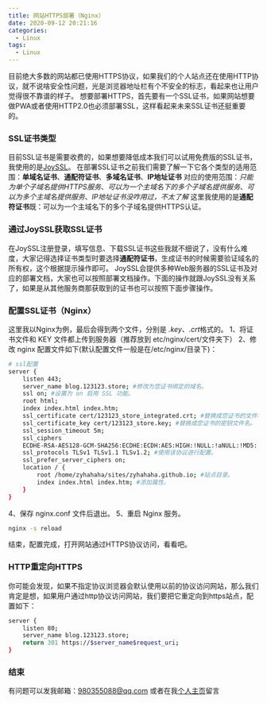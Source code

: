 ```yaml
---
title: 网站HTTPS部署（Nginx）
date: 2020-09-12 20:21:16
categories:
  - Linux
tags: 
  - Linux
---
```


目前绝大多数的网站都已使用HTTPS协议，如果我们的个人站点还在使用HTTP协议，就不说啥安全性问题，光是浏览器地址栏有个不安全的标志，看起来也让用户觉得很不靠谱的样子。
想要部署HTTPS，首先要有一个SSL证书，如果网站想要做PWA或者使用HTTP2.0也必须部署SSL，这样看起来未来SSL证书还挺重要的。

### SSL证书类型
目前SSL证书是需要收费的，如果想要降低成本我们可以试用免费版的SSL证书，我使用的是[JoySSL](https://www.joyssl.com/)。
在部署SSL证书之前我们需要了解一下它各个类型的适用范围：**单域名证书**、**通配符证书**、**多域名证书**、**IP地址证书**
对应的使用范围：*只能为单个子域名提供HTTPS服务*、*可以为一个主域名下的多个子域名提供服务*、*可以为多个主域名提供服务*、*IP地址证书没咋用过，不太了解*
这里我使用的是**通配符证书**既：可以为一个主域名下的多个子域名提供HTTPS认证。

<!-- more -->

### 通过JoySSL获取SSL证书
在JoySSL注册登录，填写信息、下载SSL证书这些我就不细说了，没有什么难度，大家记得选择证书类型时要选择**通配符证书**，生成证书的时候需要验证域名的所有权，这个根据提示操作即可。
JoySSL会提供多种Web服务器的SSL证书及对应的部署文档，大家也可以按照部署文档操作。下面的操作就跟JoySSL没有关系了，如果是从其他服务商那获取到的证书也可以按照下面步骤操作。

### 配置SSL证书（Nginx）
这里我以Nginx为例，最后会得到两个文件，分别是 *.key*、*.crt*格式的。
1、将证书文件和 KEY 文件都上传到服务器（推荐放到 etc/nginx/cert/文件夹下）
2、修改 nginx 配置文件如下(默认配置文件一般是在/etc/nginx/目录下)：
``` bash
# ssl配置
server {
    listen 443;
    server_name blog.123123.store; #修改为您证书绑定的域名。
    ssl on; #设置为 on 启用 SSL 功能。
    root html;
    index index.html index.htm;
    ssl_certificate cert/123123_store_integrated.crt; #替换成您证书的文件名。
    ssl_certificate_key cert/123123_store.key; #替换成您证书的密钥文件名。
    ssl_session_timeout 5m;
    ssl_ciphers
    ECDHE-RSA-AES128-GCM-SHA256:ECDHE:ECDH:AES:HIGH:!NULL:!aNULL:!MD5:!ADH:!RC4; #使用此加密套件。
    ssl_protocols TLSv1 TLSv1.1 TLSv1.2; #使用该协议进行配置。
    ssl_prefer_server_ciphers on;
    location / {
        root /home/zyhahaha/sites/zyhahaha.github.io; #站点目录。
        index index.html index.htm; #添加属性。
    }
}
```
4、保存 nginx.conf 文件后退出。
5、重启 Nginx 服务。
``` bash
nginx -s reload
```
结束，配置完成，打开网站通过HTTPS协议访问，看看吧。

### HTTP重定向HTTPS
你可能会发现，如果不指定协议浏览器会默认使用以前的协议访问网站，那么我们肯定是想，如果用户通过http协议访问网站，我们要把它重定向到https站点，配置如下：
``` bash
server {
    listen 80;
    server_name blog.123123.store;
    return 301 https://$server_name$request_uri;
}
```

### 结束
有问题可以发我邮箱：980355088@qq.com
或者在我[个人主页](https://cv.123123.store/message.html)留言
